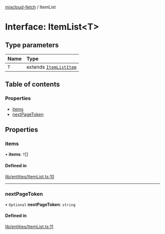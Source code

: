 [mixcloud-fetch](../README.md) / ItemList

# Interface: ItemList\<T\>

## Type parameters

| Name | Type |
| :------ | :------ |
| `T` | extends [`ItemListItem`](../README.md#itemlistitem) |

## Table of contents

### Properties

- [items](ItemList.md#items)
- [nextPageToken](ItemList.md#nextpagetoken)

## Properties

### items

• **items**: `T`[]

#### Defined in

[lib/entities/ItemList.ts:10](https://github.com/patrickkfkan/mixcloud-fetch/blob/a2692f0/src/lib/entities/ItemList.ts#L10)

___

### nextPageToken

• `Optional` **nextPageToken**: `string`

#### Defined in

[lib/entities/ItemList.ts:11](https://github.com/patrickkfkan/mixcloud-fetch/blob/a2692f0/src/lib/entities/ItemList.ts#L11)
